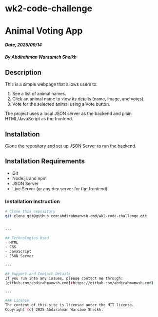 # wk2-code-challenge
# Animal Voting App

##### Date, 2025/09/14

##### By Abdirahman Warsameh Sheikh

## Description
This is a simple webpage that allows users to:
1. See a list of animal names.  
2. Click an animal name to view its details (name, image, and votes).  
3. Vote for the selected animal using a Vote button.  

The project uses a local JSON server as the backend and plain HTML/JavaScript as the frontend.

## Installation
Clone the repository and set up JSON Server to run the backend.

## Installation Requirements
- Git  
- Node.js and npm  
- JSON Server  
- Live Server (or any dev server for the frontend)  

### Installation Instruction
```bash
# Clone this repository
git clone git@github.com:abdirahmanwsh-cmd/wk2-code-challenge.git


---

## Technologies Used
- HTML  
- CSS  
- JavaScript  
- JSON Server  

---

## Support and Contact Details
If you run into any issues, please contact me through:  
[github.com/abdirahmanwsh-cmd](https://github.com/abdirahmanwsh-cmd)

---

### License
The content of this site is licensed under the MIT license.  
Copyright (c) 2025 Abdirahman Warsame Sheikh.
